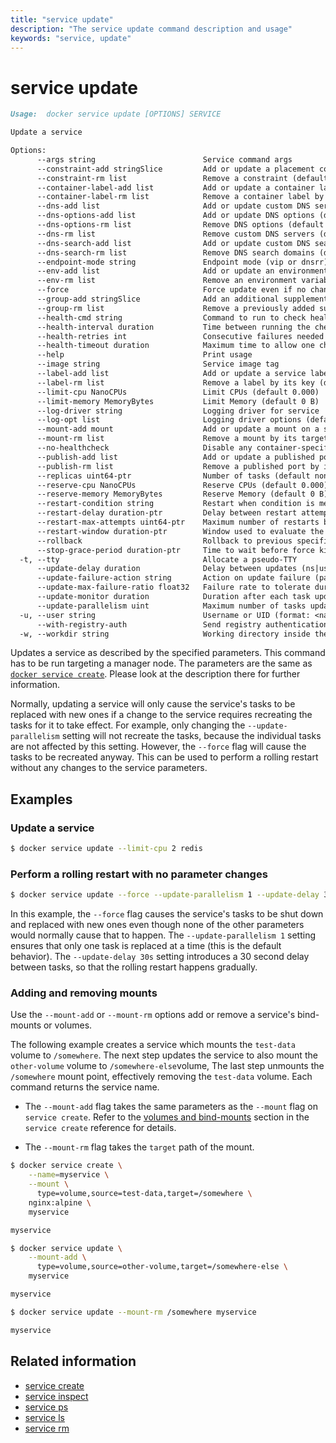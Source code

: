 ```yaml
---
title: "service update"
description: "The service update command description and usage"
keywords: "service, update"
---
```


<!-- This file is maintained within the docker/docker Github
     repository at https://github.com/docker/docker/. Make all
     pull requests against that repo. If you see this file in
     another repository, consider it read-only there, as it will
     periodically be overwritten by the definitive file. Pull
     requests which include edits to this file in other repositories
     will be rejected.
-->

# service update

```Markdown
Usage:  docker service update [OPTIONS] SERVICE

Update a service

Options:
      --args string                        Service command args
      --constraint-add stringSlice         Add or update a placement constraint
      --constraint-rm list                 Remove a constraint (default [])
      --container-label-add list           Add or update a container label (default [])
      --container-label-rm list            Remove a container label by its key (default [])
      --dns-add list                       Add or update custom DNS servers (default [])
      --dns-options-add list               Add or update DNS options (default [])
      --dns-options-rm list                Remove DNS options (default [])
      --dns-rm list                        Remove custom DNS servers (default [])
      --dns-search-add list                Add or update custom DNS search domains (default [])
      --dns-search-rm list                 Remove DNS search domains (default [])
      --endpoint-mode string               Endpoint mode (vip or dnsrr)
      --env-add list                       Add or update an environment variable (default [])
      --env-rm list                        Remove an environment variable (default [])
      --force                              Force update even if no changes require it
      --group-add stringSlice              Add an additional supplementary user group to the container
      --group-rm list                      Remove a previously added supplementary user group from the container (default [])
      --health-cmd string                  Command to run to check health
      --health-interval duration           Time between running the check (ns|us|ms|s|m|h) (default 0s)
      --health-retries int                 Consecutive failures needed to report unhealthy
      --health-timeout duration            Maximum time to allow one check to run (ns|us|ms|s|m|h) (default 0s)
      --help                               Print usage
      --image string                       Service image tag
      --label-add list                     Add or update a service label (default [])
      --label-rm list                      Remove a label by its key (default [])
      --limit-cpu NanoCPUs                 Limit CPUs (default 0.000)
      --limit-memory MemoryBytes           Limit Memory (default 0 B)
      --log-driver string                  Logging driver for service
      --log-opt list                       Logging driver options (default [])
      --mount-add mount                    Add or update a mount on a service
      --mount-rm list                      Remove a mount by its target path (default [])
      --no-healthcheck                     Disable any container-specified HEALTHCHECK
      --publish-add list                   Add or update a published port (default [])
      --publish-rm list                    Remove a published port by its target port (default [])
      --replicas uint64-ptr                Number of tasks (default none)
      --reserve-cpu NanoCPUs               Reserve CPUs (default 0.000)
      --reserve-memory MemoryBytes         Reserve Memory (default 0 B)
      --restart-condition string           Restart when condition is met (none, on-failure, or any)
      --restart-delay duration-ptr         Delay between restart attempts (default none)
      --restart-max-attempts uint64-ptr    Maximum number of restarts before giving up (default none)
      --restart-window duration-ptr        Window used to evaluate the restart policy (default none)
      --rollback                           Rollback to previous specification
      --stop-grace-period duration-ptr     Time to wait before force killing a container (default none)
  -t, --tty                                Allocate a pseudo-TTY
      --update-delay duration              Delay between updates (ns|us|ms|s|m|h) (default 0s)
      --update-failure-action string       Action on update failure (pause|continue) (default "pause")
      --update-max-failure-ratio float32   Failure rate to tolerate during an update
      --update-monitor duration            Duration after each task update to monitor for failure (ns|us|ms|s|m|h) (default 0s)
      --update-parallelism uint            Maximum number of tasks updated simultaneously (0 to update all at once) (default 1)
  -u, --user string                        Username or UID (format: <name|uid>[:<group|gid>])
      --with-registry-auth                 Send registry authentication details to swarm agents
  -w, --workdir string                     Working directory inside the container
```

Updates a service as described by the specified parameters. This command has to be run targeting a manager node.
The parameters are the same as [`docker service create`](service_create.md). Please look at the description there
for further information.

Normally, updating a service will only cause the service's tasks to be replaced with new ones if a change to the
service requires recreating the tasks for it to take effect. For example, only changing the
`--update-parallelism` setting will not recreate the tasks, because the individual tasks are not affected by this
setting. However, the `--force` flag will cause the tasks to be recreated anyway. This can be used to perform a
rolling restart without any changes to the service parameters.

## Examples

### Update a service

```bash
$ docker service update --limit-cpu 2 redis
```

### Perform a rolling restart with no parameter changes

```bash
$ docker service update --force --update-parallelism 1 --update-delay 30s redis
```

In this example, the `--force` flag causes the service's tasks to be shut down
and replaced with new ones even though none of the other parameters would
normally cause that to happen. The `--update-parallelism 1` setting ensures
that only one task is replaced at a time (this is the default behavior). The
`--update-delay 30s` setting introduces a 30 second delay between tasks, so
that the rolling restart happens gradually.

### Adding and removing mounts

Use the `--mount-add` or `--mount-rm` options add or remove a service's bind-mounts
or volumes.

The following example creates a service which mounts the `test-data` volume to
`/somewhere`. The next step updates the service to also mount the `other-volume`
volume to `/somewhere-else`volume, The last step unmounts the `/somewhere` mount
point, effectively removing the `test-data` volume. Each command returns the
service name.

- The `--mount-add` flag takes the same parameters as the `--mount` flag on
  `service create`. Refer to the [volumes and
  bind-mounts](service_create.md#volumes-and-bind-mounts-mount) section in the
  `service create` reference for details.

- The `--mount-rm` flag takes the `target` path of the mount.

```bash
$ docker service create \
    --name=myservice \
    --mount \
      type=volume,source=test-data,target=/somewhere \
    nginx:alpine \
    myservice

myservice

$ docker service update \
    --mount-add \
      type=volume,source=other-volume,target=/somewhere-else \
    myservice

myservice

$ docker service update --mount-rm /somewhere myservice

myservice
```

## Related information

* [service create](service_create.md)
* [service inspect](service_inspect.md)
* [service ps](service_ps.md)
* [service ls](service_ls.md)
* [service rm](service_rm.md)

